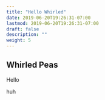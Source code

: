 ```yaml
---
title: "Hello Whirled"
date: 2019-06-20T19:26:31-07:00
lastmod: 2019-06-20T19:26:31-07:00
draft: false
description: ""
weight: 5
---
```


## Whirled Peas

Hello


huh